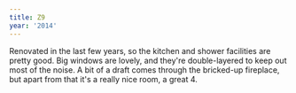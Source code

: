 ```yaml
---
title: Z9
year: '2014'
---
```


Renovated in the last few years, so the kitchen and shower facilities are pretty good. Big windows are lovely, and they're double-layered to keep out most of the noise. A bit of a draft comes through the bricked-up fireplace, but apart from that it's a really nice room, a great 4.